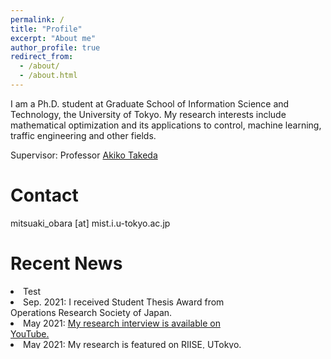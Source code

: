 ```yaml
---
permalink: /
title: "Profile"
excerpt: "About me"
author_profile: true
redirect_from: 
  - /about/
  - /about.html
---
```


I am a Ph.D. student at Graduate School of Information Science and Technology, the University of Tokyo. My research interests include mathematical optimization and its applications to control, machine learning, traffic engineering and other fields.

Supervisor: Professor [Akiko Takeda](https://www.or.mist.i.u-tokyo.ac.jp/takeda/index-e.html)

Contact
========
mitsuaki_obara [at] mist.i.u-tokyo.ac.jp

Recent News
========
<div style="overflow:scroll; width:400px; height:100px">
<table style="border:1px solid red>"
|-
  
- Test
- Sep. 2021: I received Student Thesis Award from Operations Research Society of Japan.
- May 2021: [My research interview is available on YouTube.](https://www.youtube.com/watch?v=NDrEhYjI5Tk)
- May 2021: [My research is featured on RIISE, UTokyo.](https://www.riise.u-tokyo.ac.jp/news-vxe-interview-obara/)
- Apr. 2021: [I have started my Ph.D. program at UTokyo.](https://www.or.mist.i.u-tokyo.ac.jp/members/) [I also work as a JSPS research fellow.](https://www.jsps.go.jp/j-pd/data/saiyo_ichiran/r03/dc1/r3_dc1.pdf)
- Nov. 2020: [A research proposal has been selected for a sprouting research in value exchange engineering from RIISE, UTokyo](https://www.riise.u-tokyo.ac.jp/projects/vxe/).
- Sep. 2020: [A new preprint is available on arXiv](https://arxiv.org/abs/2009.07153).
- Mar. 2020: I opened this website.
</div>


